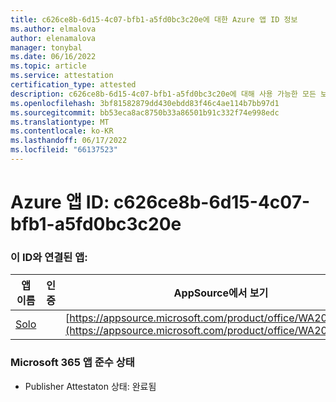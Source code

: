 ```yaml
---
title: c626ce8b-6d15-4c07-bfb1-a5fd0bc3c20e에 대한 Azure 앱 ID 정보
ms.author: elmalova
author: elenamalova
manager: tonybal
ms.date: 06/16/2022
ms.topic: article
ms.service: attestation
certification_type: attested
description: c626ce8b-6d15-4c07-bfb1-a5fd0bc3c20e에 대해 사용 가능한 모든 보안 및 규정 준수 정보입니다.
ms.openlocfilehash: 3bf81582879dd430ebdd83f46c4ae114b7bb97d1
ms.sourcegitcommit: bb53eca8ac8750b33a86501b91c332f74e998edc
ms.translationtype: MT
ms.contentlocale: ko-KR
ms.lasthandoff: 06/17/2022
ms.locfileid: "66137523"
---
```

# <a name="azure-app-id-c626ce8b-6d15-4c07-bfb1-a5fd0bc3c20e"></a>Azure 앱 ID: c626ce8b-6d15-4c07-bfb1-a5fd0bc3c20e


### <a name="apps-associated-with-this-id"></a>이 ID와 연결된 앱:
| **앱 이름** | **인증** | **AppSource에서 보기** |
|--------------|---------------|-----------------------|
| [Solo](../forward/WA200003826.md) |  | [https://appsource.microsoft.com/product/office/WA200003826](https://appsource.microsoft.com/product/office/WA200003826) |

### <a name="microsoft-365-app-compliance-status"></a>Microsoft 365 앱 준수 상태
- Publisher Attestaton 상태: 완료됨
